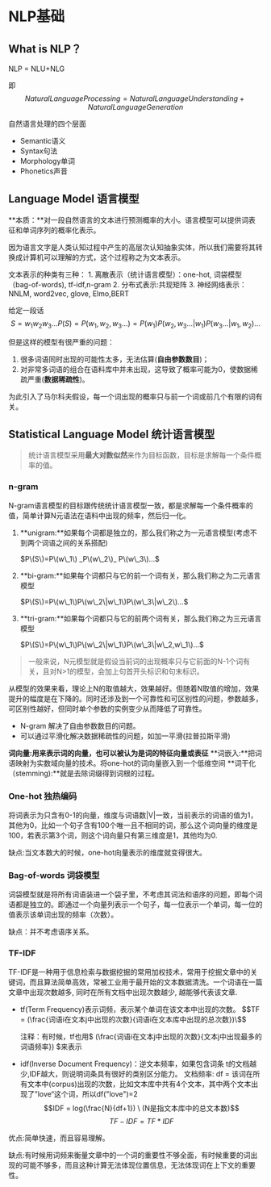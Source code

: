 # NLP基础

## What is NLP？

NLP = NLU+NLG

即$$Natural Language Processing = Natural Language Understanding + Natural Language Generation$$

自然语言处理的四个层面

* Semantic语义
* Syntax句法
* Morphology单词
* Phonetics声音

## Language Model 语言模型

**本质：**对一段自然语言的文本进行预测概率的大小。语言模型可以提供词表征和单词序列的概率化表示。

因为语言文字是人类认知过程中产生的高层次认知抽象实体，所以我们需要将其转换成计算机可以理解的方式，这个过程称之为文本表示。

文本表示的种类有三种： 1. 离散表示（统计语言模型）：one-hot, 词袋模型（bag-of-words\), tf-idf,n-gram 2. 分布式表示:共现矩阵 3. 神经网络表示：NNLM, word2vec, glove, Elmo,BERT

给定一段话$$S=w_1w_2w_3... P(S)=P(w_1,w_2,w_3...)=P(w_1)P(w_2,w_3...|w_1)P(w_3...|w_1,w_2)...$$

但是这样的模型有很严重的问题：

1. 很多词语同时出现的可能性太多，无法估算\(**自由参数数目**\)；
2. 对非常多词语的组合在语料库中并未出现，这导致了概率可能为0，使数据稀疏严重\(**数据稀疏性**\)。

为此引入了马尔科夫假设，每一个词出现的概率只与前一个词或前几个有限的词有关。



## Statistical Language Model 统计语言模型

> 统计语言模型采用**最大对数似然**来作为目标函数，目标是求解每一个条件概率的值。

### n-gram

N-gram语言模型的目标跟传统统计语言模型一致，都是求解每一个条件概率的值，简单计算N元语法在语料中出现的频率，然后归一化。

1. **unigram:**如果每个词都是独立的，那么我们称之为一元语言模型\(考虑不到两个词语之间的关系搭配\)

   $P\(S\)=P\(w\_1\)  _P\(w\_2\)_  P\(w\_3\)...$

2. **bi-gram:**如果每个词都只与它的前一个词有关，那么我们称之为二元语言模型

   $P\(S\)=P\(w\_1\)P\(w\_2\|w\_1\)P\(w\_3\|w\_2\)...$

3. **tri-gram:**如果每个词都只与它的前两个词有关，那么我们称之为三元语言模型

   $P\(S\)=P\(w\_1\)P\(w\_2\|w\_1\)P\(w\_3\|w\_2,w\_1\)...$

> 一般来说，N元模型就是假设当前词的出现概率只与它前面的N-1个词有关，且对N&gt;1的模型，会加上句首开头标识和句末标识。

从模型的效果来看，理论上N的取值越大，效果越好。但随着N取值的增加，效果提升的幅度是在下降的。同时还涉及到一个可靠性和可区别性的问题，参数越多，可区别性越好，但同时单个参数的实例变少从而降低了可靠性。

* N-gram 解决了自由参数数目的问题。
* 可以通过平滑化解决数据稀疏性的问题，如加一平滑\(拉普拉斯平滑\)

**词向量:**用来表示词的向量，也可以被认为是**词的特征向量或表征** **词嵌入:**把词语映射为实数域向量的技术。将one-hot的词向量嵌入到一个低维空间 **词干化（stemming\):**就是去除词缀得到词根的过程。

### One-hot 独热编码

将词表示为只含有0-1的向量，维度与词语数\|V\|一致，当前表示的词语的值为1，其他为0，比如一个句子含有100个唯一且不相同的词，那么这个词向量的维度是100，若表示第3个词，则这个词向量只有第三维度是1，其他均为0.

缺点:当文本数大的时候，one-hot向量表示的维度就变得很大。

### Bag-of-words 词袋模型

词袋模型就是将所有词语装进一个袋子里，不考虑其词法和语序的问题，即每个词语都是独立的。即通过一个向量列表示一个句子，每一位表示一个单词，每一位的值表示该单词出现的频率（次数）。

缺点：并不考虑语序关系。

### TF-IDF

TF-IDF是一种用于信息检索与数据挖掘的常用加权技术，常用于挖掘文章中的关键词，而且算法简单高效，常被工业用于最开始的文本数据清洗。一个词语在一篇文章中出现次数越多, 同时在所有文档中出现次数越少, 越能够代表该文章.

* tf\(Term Frequency\)表示词频，表示某个单词在该文本中出现的次数。 $$TF = (\frac{词语i在文本j中出现的次数}{词语i在文本库中出现的总次数})\$$

  注释：有时候，tf也用$ \(\frac{词语i在文本j中出现的次数}{文本j中出现最多的词语频率}\) $来表示

* idf\(Inverse Document Frequency\)：逆文本频率，如果包含词条 t的文档越少,IDF越大，则说明词条具有很好的类别区分能力。 文档频率: df = 该词在所有文本中\(corpus\)出现的次数，比如文本库中共有4个文本，其中两个文本出现了”love“这个词，所以df\("love"\)=2 $$IDF = log(\frac{N}{df+1}) \ (N是指文本库中的总文本数)$$ $$TF-IDF = TF*IDF$$

优点:简单快速，而且容易理解。

缺点:有时候用词频来衡量文章中的一个词的重要性不够全面，有时候重要的词出现的可能不够多，而且这种计算无法体现位置信息，无法体现词在上下文的重要性。

## 

